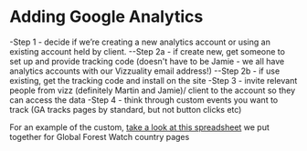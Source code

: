 # **Adding Google Analytics**

-Step 1 - decide if we’re creating a new analytics account or using an existing account held by client.
--Step 2a - if create new, get someone to set up and provide tracking code (doesn't have to be Jamie - we all have analytics accounts with our Vizzuality email address!)
--Step 2b - if use existing, get the tracking code and install on the site
-Step 3 - invite relevant people from vizz (definitely Martin and Jamie)/ client to the account so they can access the data
-Step 4 - think through custom events you want to track (GA tracks pages by standard, but not button clicks etc)

For an example of the custom, [take a look at this spreadsheet](https://docs.google.com/spreadsheets/d/1bpUlD7lAp5LpTzemAUkloLodiypQjTYWfDqiWerkVHE/edit#gid=0) we put together for Global Forest Watch country pages
